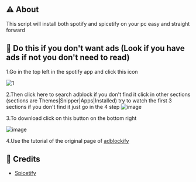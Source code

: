 ## ⚠️ About
This script will install both spotify and spicetify on your pc easy and straight forward



## 🛑 Do this if you don't want ads (Look if you have ads if not you don't need to read)
1.Go in the top left in the spotify app and click this icon 


![1](https://github.com/user-attachments/assets/142a98c5-2001-4051-afef-64f035488173)


2.Then click here to search adblock if you don't find it click in other sections (sections are Themes|Snipper|Apps|Installed) try to watch the first 3 sections if you don't find it just go in the 4 step
![image](https://github.com/user-attachments/assets/d2a33a0b-0e0f-433a-a238-a77378a1e3c3)

3.To download click on this button on the bottom right 

![image](https://github.com/user-attachments/assets/2b401cbd-b0bb-420d-84fd-1c68b42c5eef)

4.Use the tutorial of the original page of [adblockify](https://github.com/rxri/spicetify-extensions/tree/main/adblock)









## 🔗 Credits
- [Spicetify](https://github.com/spicetify/cli)
